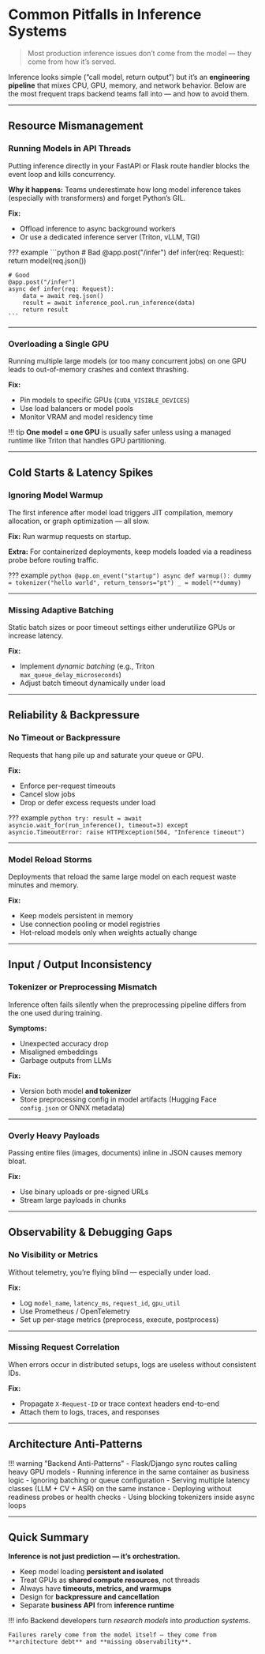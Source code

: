 # Common Pitfalls in Inference Systems

> Most production inference issues don’t come from the model — they come from how it’s served.

Inference looks simple (“call model, return output”) but it’s an **engineering pipeline** that mixes CPU, GPU, memory, and network behavior.
Below are the most frequent traps backend teams fall into — and how to avoid them.

---

## Resource Mismanagement

### Running Models in API Threads

Putting inference directly in your FastAPI or Flask route handler blocks the event loop and kills concurrency.

**Why it happens:**
Teams underestimate how long model inference takes (especially with transformers) and forget Python’s GIL.

**Fix:**

* Offload inference to async background workers
* Or use a dedicated inference server (Triton, vLLM, TGI)

??? example
    ```python
    # Bad
    @app.post("/infer")
    def infer(req: Request):
    return model(req.json())

    # Good
    @app.post("/infer")
    async def infer(req: Request):
        data = await req.json()
        result = await inference_pool.run_inference(data)
        return result
    ```

---

### Overloading a Single GPU

Running multiple large models (or too many concurrent jobs) on one GPU leads to out-of-memory crashes and context thrashing.

**Fix:**

* Pin models to specific GPUs (`CUDA_VISIBLE_DEVICES`)
* Use load balancers or model pools
* Monitor VRAM and model residency time

!!! tip
    **One model = one GPU** is usually safer unless using a managed runtime like Triton that handles GPU partitioning.

---

## Cold Starts & Latency Spikes

### Ignoring Model Warmup

The first inference after model load triggers JIT compilation, memory allocation, or graph optimization — all slow.

**Fix:**
Run warmup requests on startup.

**Extra:**
For containerized deployments, keep models loaded via a readiness probe before routing traffic.

??? example
    ```python
    @app.on_event("startup")
    async def warmup():
        dummy = tokenizer("hello world", return_tensors="pt")
        _ = model(**dummy)
    ```

---

### Missing Adaptive Batching

Static batch sizes or poor timeout settings either underutilize GPUs or increase latency.

**Fix:**

* Implement *dynamic batching* (e.g., Triton `max_queue_delay_microseconds`)
* Adjust batch timeout dynamically under load

---

## Reliability & Backpressure

### No Timeout or Backpressure

Requests that hang pile up and saturate your queue or GPU.

**Fix:**

* Enforce per-request timeouts
* Cancel slow jobs
* Drop or defer excess requests under load

??? example
    ```python
    try:
        result = await asyncio.wait_for(run_inference(), timeout=3)
    except asyncio.TimeoutError:
        raise HTTPException(504, "Inference timeout")
    ```

---

### Model Reload Storms

Deployments that reload the same large model on each request waste minutes and memory.

**Fix:**

* Keep models persistent in memory
* Use connection pooling or model registries
* Hot-reload models only when weights actually change

---

## Input / Output Inconsistency

### Tokenizer or Preprocessing Mismatch

Inference often fails silently when the preprocessing pipeline differs from the one used during training.

**Symptoms:**

* Unexpected accuracy drop
* Misaligned embeddings
* Garbage outputs from LLMs

**Fix:**

* Version both model **and tokenizer**
* Store preprocessing config in model artifacts (Hugging Face `config.json` or ONNX metadata)

---

### Overly Heavy Payloads

Passing entire files (images, documents) inline in JSON causes memory bloat.

**Fix:**

* Use binary uploads or pre-signed URLs
* Stream large payloads in chunks

---

## Observability & Debugging Gaps

### No Visibility or Metrics

Without telemetry, you’re flying blind — especially under load.

**Fix:**

* Log `model_name`, `latency_ms`, `request_id`, `gpu_util`
* Use Prometheus / OpenTelemetry
* Set up per-stage metrics (preprocess, execute, postprocess)

---

### Missing Request Correlation

When errors occur in distributed setups, logs are useless without consistent IDs.

**Fix:**

* Propagate `X-Request-ID` or trace context headers end-to-end
* Attach them to logs, traces, and responses

---

## Architecture Anti-Patterns

!!! warning "Backend Anti-Patterns"
    - Flask/Django sync routes calling heavy GPU models
    - Running inference in the same container as business logic
    - Ignoring batching or queue configuration
    - Serving multiple latency classes (LLM + CV + ASR) on the same instance
    - Deploying without readiness probes or health checks
    - Using blocking tokenizers inside async loops

---

## Quick Summary

**Inference is not just prediction — it’s orchestration.**

* Keep model loading **persistent and isolated**
* Treat GPUs as **shared compute resources**, not threads
* Always have **timeouts, metrics, and warmups**
* Design for **backpressure and cancellation**
* Separate **business API** from **inference runtime**

!!! info
    Backend developers turn *research models* into *production systems*.

    Failures rarely come from the model itself — they come from **architecture debt** and **missing observability**.

